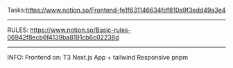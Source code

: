 Tasks:https://www.notion.so/Frontend-fe1f631146634fdf810a9f3edd49a3e4

---

RULES:
https://www.notion.so/Basic-rules-06942f8ecb6f4139ba8191cb6c02238d

---

INFO:
Frontend on:
T3 Next.js App + tailwind
Responsive
pnpm

